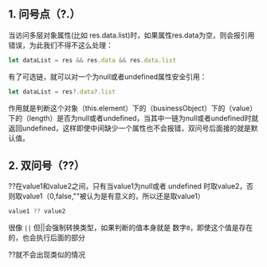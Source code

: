 ## 1. 问号点（?.）

当访问多层对象属性(比如 res.data.list)时，如果属性res.data为空，则会报引用错误，为此我们不得不这么处理：

```js
let dataList = res && res.data && res.data.list
```

有了可选链，就可以对一个为null或者undefined属性安全引用：

```js
let dataList = res?.data?.list
```

作用就是判断这个对象（this.element）下的（businessObject）下的（value）下的（length）是否为null或者undefined，当其中一链为null或者undefined时就返回undefined，这样即使中间缺少一个属性也不会报错，双问号后面接的就是默认值。

## 2. 双问号（??）

??在value1和value2之间，只有当value1为null或者 undefined 时取value2，否则取value1（0,false,""被认为是有意义的，所以还是取value1）

```js
value1 ?? value2
```

很像 `||` 但||会强制转换类型，如果判断的值本身就是 数字`0`，即使这个值是存在的，也会执行后面的部分

??就不会出现类似的情况